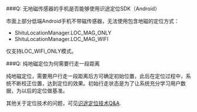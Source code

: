 ###Q: 无地磁传感器的手机是否能够使用识途定位SDK（Android）

市面上部分低端Android手机不带磁传感器，无法使用包含地磁的定位方式：

+ ShituLocationManager.LOC_MAG_ONLY
+ ShituLocationManager.LOC_MAG_WIFI

仅支持LOC_WIFI_ONLY模式。

###Q: 纯地磁定位为何需要行走一段距离

纯地磁定位，需要用户行走一段距离后方可确定初始位置，此后在定位过程中，系统不断校正位置，达到定位的效果。初始行走状态是为了让系统充分学习用户数据，为以后的定位做基准。

其他关于定位技术的问题，可见[识途定位技术Q&A](http://ubirouting.com/qa.php).

